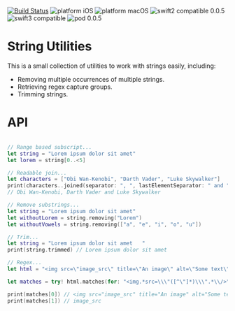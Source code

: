 [![Build Status](https://www.bitrise.io/app/d46e720d40bb06a2.svg?token=1ixdj23dbZJgJ3rjHcqkSg&branch=swift-2)](https://www.bitrise.io/app/d46e720d40bb06a2) ![platform iOS](https://img.shields.io/badge/platform-iOS-blue.svg) ![platform macOS](https://img.shields.io/badge/platform-macOS-blue.svg) ![swift2 compatible 0.0.5](https://img.shields.io/badge/swift2-0.0.5-brightgreen.svg) ![swift3 compatible](https://img.shields.io/badge/swift3-compatible-brightgreen.svg) ![pod 0.0.5](https://img.shields.io/badge/pod-0.0.5-blue.svg)

# String Utilities

This is a small collection of utilities to work with strings easily, including:

- Removing multiple occurrences of multiple strings.
- Retrieving regex capture groups.
- Trimming strings.

# API

```swift

// Range based subscript...
let string = "Lorem ipsum dolor sit amet"
let lorem = string[0..<5]

// Readable join...
let characters = ["Obi Wan-Kenobi", "Darth Vader", "Luke Skywalker"]
print(characters..joined(separator: ", ", lastElementSeparator: " and "))
// Obi Wan-Kenobi, Darth Vader and Luke Skywalker

// Remove substrings...
let string = "Lorem ipsum dolor sit amet"
let withoutLorem = string.removing("Lorem")
let withoutVowels = string.removing(["a", "e", "i", "o", "u"])

// Trim...
let string = "Lorem ipsum dolor sit amet   "
print(string.trimmed) // Lorem ipsum dolor sit amet

// Regex...
let html = "<img src=\"image_src\" title=\"An image\" alt=\"Some text\" />"

let matches = try! html.matches(for: "<img.*src=\\\"([^\"]*)\\\".*\\/>")

print(matches[0]) // <img src="image_src" title="An image" alt="Some text" />
print(matches[1]) // image_src

```
